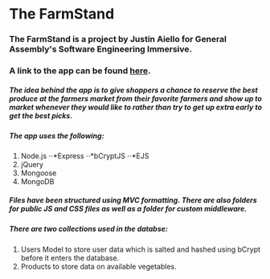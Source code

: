 # The FarmStand
### The FarmStand is a project by Justin Aiello for General Assembly's Software Engineering Immersive.
### A link to the app can be found [here](https://the-farm-stand.herokuapp.com/).
##### The idea behind the app is to give shoppers a chance to reserve the best produce at the farmers market from their favorite farmers and show up to market whenever they would like to rather than try to get up extra early to get the best picks.
##### The app uses the following:
1. Node.js
⋅⋅*Express
⋅⋅*bCryptJS
⋅⋅*EJS
3. jQuery
4. Mongoose
5. MongoDB
##### Files have been structured using MVC formatting. There are also folders for public JS and CSS files as well as a folder for custom middleware.
##### There are two collections used in the databse:
1. Users Model to store user data which is salted and hashed using bCrypt before it enters the database.
2. Products to store data on available vegetables.
